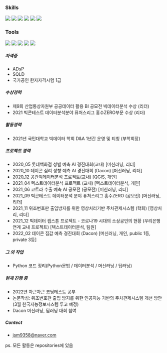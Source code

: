




### Skills
<img src="https://img.shields.io/badge/python-3776AB?style={스타일}&logo=Python&logoColor=white"/> <img src="https://img.shields.io/badge/PyTorch-EE4C2C?style={스타일}&logo=PyTorch&logoColor=white"/> 
<img src="https://img.shields.io/badge/ScikitLearn-F7931E?style={스타일}&logo=scikit-learn&logoColor=white"/>
<img src="https://img.shields.io/badge/Pandas-150458?style={스타일}&logo=pandas&logoColor=white"/>
<img src="https://img.shields.io/badge/Numpy-013243?style={스타일}&logo=NumPy&logoColor=white"/>
<img src="https://img.shields.io/badge/MySQL-4479A1?style={스타일}&logo=MySQL&logoColor=white"/>


### Tools
<img src="https://img.shields.io/badge/Jupyter-F37626?style={스타일}&logo=Jupyter&logoColor=white"/> <img src="https://img.shields.io/badge/GitHub-181717?style={스타일}&logo=GitHub&logoColor=white"/>
<img src="https://img.shields.io/badge/Atom-66595C?style={스타일}&logo=Atom&logoColor=white"/>
<img src="https://img.shields.io/badge/Slack-4A154B?style={스타일}&logo=Slack&logoColor=white"/>
<img src="https://img.shields.io/badge/Notion-000000?style={스타일}&logo=Notion&logoColor=white"/>


##### 자격증
 - ADsP
 - SQLD
 - 국가공인 한자자격시험 1급


##### 수상경력
 - 제9회 산업통상자원부 공공데이터 활용 BI 공모전 빅데이터분석 수상 (리더)
 - 2021 빅콘테스트 데이터분석분야 퓨처스리그 홍수ZERO부문 수상 (리더)


##### 활동경력
 - 2021년 국민대학교 빅데이터 학회 D&A 1년간 운영 및 티칭 (부학회장)


##### 프로젝트 경력
 - 2020_05 롯데백화점 성별 예측 AI 경진대회(교내) [머신러닝, 리더]
 - 2020_10 데이콘 심리 성향 예측 AI 경진대회 (Dacon) [머신러닝, 리더]
 - 2020_12 공간빅데이터분석 프로젝트(교내) [QGIS, 개인]
 - 2021_04 텍스트데이터분석 프로젝트 (교내) [텍스트데이터분석, 개인]
 - 2021_06 코트라 수출 예측 AI 공모전 (공모전) [머신러닝, 리더]
 - 2021_09 빅콘테스트 데이터분석 분야 퓨처스리그 홍수ZERO (공모전) [머신러닝, 리더]
 - 2021_11 위조번호판 출입방지를 위한 영상처리기반 주차관제시스템 (학회) [영상처리, 리더]
 - 2021_12 빅데이터 캡스톤 프로젝트 - 코로나19 시대의 소상공인의 현황 (우리은행 연계 교내 프로젝트) [텍스트데이터분석, 팀원]
 - 2022_02 데이콘 집값 예측 경진대회 (Dacon) [머신러닝, 개인, public 1등, private 3등]

##### 그 외 작업
 - Python 코드 정리(Python문법 / 데이터분석 / 머신러닝 / 딥러닝)

##### 현재 진행 중
 - 2022년 차근차근 코딩테스트 공부
 - 논문작성: 위조번호판 출입 방지를 위한 인공지능 기반의 주차관제시스템 개선 방안 (3월 한국지능정보시스템 투고 예정)
 - Dacon 머신러닝, 딥러닝 대회 참여


##### Contect
 - jsm9358@naver.com

ps. 모든 활동은 repositories에 있음
